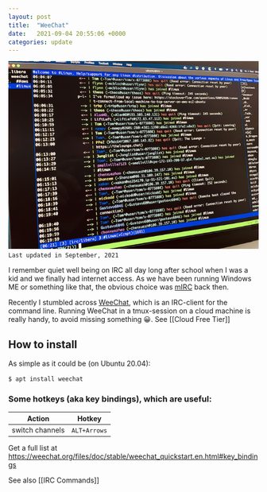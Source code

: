 ```yaml
---
layout: post
title:  "WeeChat"
date:   2021-09-04 20:55:06 +0000
categories: update
---
```


![weechat](/assets/weechat.png)
`Last updated in September, 2021`

I remember quiet well being on IRC all day long after school when I was a kid and we finally had internet access. As we have been running Windows ME or something like that, the obvious choice was [mIRC](https://www.mirc.com) back then.

Recently I stumbled across [WeeChat](https://weechat.org), which is an IRC-client for the command line. Running WeeChat in a tmux-session on a cloud machine is really handy, to avoid missing something 😀. See [[Cloud Free Tier]]

## How to install
As simple as it could be (on Ubuntu 20.04):
```
$ apt install weechat
```

### Some hotkeys (aka key bindings), which are useful:

Action | Hotkey
----|---
switch channels | ``ALT+Arrows``

Get a full list at https://weechat.org/files/doc/stable/weechat_quickstart.en.html#key_bindings

See also [[IRC Commands]]

